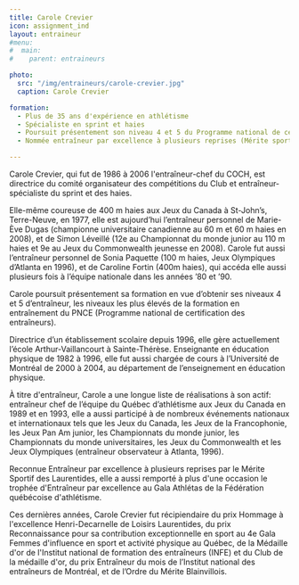 ```yaml
---
title: Carole Crevier
icon: assignment_ind
layout: entraineur
#menu:
#  main:
#    parent: entraineurs

photo:
  src: "/img/entraineurs/carole-crevier.jpg"
  caption: Carole Crevier

formation:
  - Plus de 35 ans d'expérience en athlétisme
  - Spécialiste en sprint et haies
  - Poursuit présentement son niveau 4 et 5 du Programme national de certification des entraîneurs
  - Nommée entraîneur par excellence à plusieurs reprises (Mérite sportif des Laurentides, Gala Athlétas de la FQA)

---
```


Carole Crevier, qui fut de 1986 à 2006 l'entraîneur-chef du COCH, est directrice du comité organisateur des compétitions du Club et entraîneur-spécialiste du sprint et des haies.

Elle-même coureuse de 400 m haies aux Jeux du Canada à St-John’s, Terre-Neuve, en 1977, elle est aujourd’hui l’entraîneur personnel de Marie-Ève Dugas (championne universitaire canadienne au 60 m et 60 m haies en 2008), et de Simon Léveillé (12e au Championnat du monde junior au 110 m haies et 9e au Jeux du Commonwealth jeunesse en 2008). Carole fut aussi l’entraîneur personnel de Sonia Paquette (100 m haies, Jeux Olympiques d’Atlanta en 1996), et de Caroline Fortin (400m haies), qui accéda elle aussi plusieurs fois à l’équipe nationale dans les années ’80 et ’90.

Carole poursuit présentement sa formation en vue d’obtenir ses niveaux 4 et 5 d’entraîneur, les niveaux les plus élevés de la formation en entraînement du PNCE (Programme national de certification des entraîneurs).

Directrice d’un établissement scolaire depuis 1996, elle gère actuellement l’école Arthur-Vaillancourt à Sainte-Thérèse. Enseignante en éducation physique de 1982 à 1996, elle fut aussi chargée de cours à l’Université de Montréal de 2000 à 2004, au département de l’enseignement en éducation physique.

À titre d'entraîneur, Carole a une longue liste de réalisations à son actif: entraîneur chef de l’équipe du Québec d’athlétisme aux Jeux du Canada en 1989 et en 1993, elle a aussi participé à de nombreux événements nationaux et internationaux tels que les Jeux du Canada, les Jeux de la Francophonie, les Jeux Pan Am junior, les Championnats du monde junior, les Championnats du monde universitaires, les Jeux du Commonwealth et les Jeux Olympiques (entraîneur observateur à Atlanta, 1996).

Reconnue Entraîneur par excellence à plusieurs reprises par le Mérite Sportif des Laurentides, elle a aussi remporté à plus d'une occasion le trophée d'Entraîneur par excellence au Gala Athlétas de la Fédération québécoise d'athlétisme.

Ces dernières années, Carole Crevier fut récipiendaire du prix Hommage à l'excellence Henri-Decarnelle de Loisirs Laurentides, du prix Reconnaissance pour sa contribution exceptionnelle en sport au 4e Gala Femmes d'influence en sport et activité physique au Québec, de la Médaille d'or de l'Institut national de formation des entraîneurs (INFE) et du Club de la médaille d'or, du prix Entraîneur du mois de l’Institut national des entraîneurs de Montréal, et de l’Ordre du Mérite Blainvillois.
